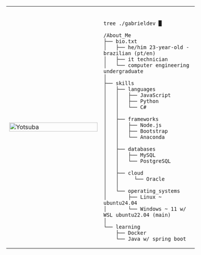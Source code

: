 <table>
  <tr>
    <td style="width: 50%;">
      <img src="https://i.imgur.com/wTF8MkU.jpeg" alt="Yotsuba" align="center" style="width: 100%; border: none;"/>
    </td>
    <td style="width: 50%; vertical-align: top;">
      <p style="font-family: 'Courier New', monospace; font-size: 35px; font-weight: bold; color: #333;">
        
	tree ./gabrieldev █
 </p>
      
    /About_Me
    ├── bio.txt
    │   ├── he/him 23-year-old - brazilian (pt/en)
    │   ├── it technician
    │   └── computer engineering undergraduate
    │
    ├── skills
    │   ├── languages
    │   │   ├── JavaScript
    │   │   ├── Python
    │   │   └── C#
    │   │
    │   ├── frameworks
    │   │   ├── Node.js
    │   │   ├── Bootstrap
    │   │   └── Anaconda
    │   │ 
    │   ├── databases
    │   │   ├── MySQL
    │   │   └── PostgreSQL
    │   │ 
    │   ├── cloud
    │   │     └── Oracle
    │   │
    │   └── operating_systems
    │       ├── Linux ~ ubuntu24.04
    │       └── Windows ~ 11 w/ WSL ubuntu22.04 (main)
    │   
    └── learning
        ├── Docker
        └── Java w/ spring boot
  </tr>
</table>
